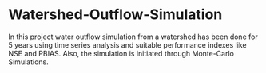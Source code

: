 # Watershed-Outflow-Simulation
In this project water outflow simulation from a watershed has been done for 5 years using time series analysis and suitable performance indexes like NSE and PBIAS. Also, the simulation is initiated through Monte-Carlo Simulations.
